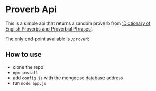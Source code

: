 # Proverb Api

This is a simple api that returns a random proverb from ['Dictionary of English
Proverbs and Proverbial Phrases'](https://www.gutenberg.org/ebooks/39281).

The only end-point available is `/proverb`

## How to use
* clone the repo
* `npm install`
* add `config.js` with the mongoose database address
* run `node app.js`
